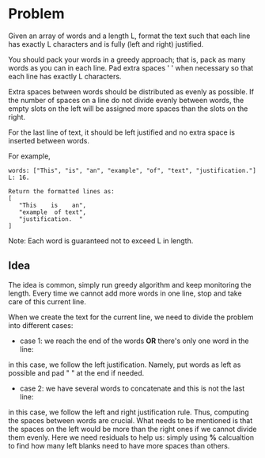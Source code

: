 # Problem
Given an array of words and a length L, format the text such that each line has exactly L characters and is fully (left and right) justified.

You should pack your words in a greedy approach; that is, pack as many words as you can in each line. Pad extra spaces ' ' when necessary so that each line has exactly L characters.

Extra spaces between words should be distributed as evenly as possible. If the number of spaces on a line do not divide evenly between words, the empty slots on the left will be assigned more spaces than the slots on the right.

For the last line of text, it should be left justified and no extra space is inserted between words.

For example,
```
words: ["This", "is", "an", "example", "of", "text", "justification."]
L: 16.

Return the formatted lines as:
[
   "This    is    an",
   "example  of text",
   "justification.  "
]
```
Note: Each word is guaranteed not to exceed L in length.

## Idea
The idea is common, simply run greedy algorithm and keep monitoring the length. Every time we cannot add more words in one 
line, stop and take care of this current line.

When we create the text for the current line, we need to divide the problem into different cases:

* case 1: we reach the end of the words __OR__ there's only one word in the line: 

in this case, we follow the left justification. Namely, put words as left as possible and pad " " at the end if needed.

* case 2: we have several words to concatenate and this is not the last line:

in this case, we follow the left and right justification rule. Thus, computing the spaces between words are crucial. What needs
to be mentioned is that the spaces on the left would be more than the right ones if we cannot divide them evenly. Here we need 
residuals to help us: simply using __%__ calcualtion to find how many left blanks need to have more spaces than others.
